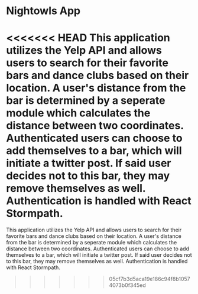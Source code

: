 # Nightowls App

<<<<<<< HEAD
This application utilizes the Yelp API and allows users to search for their favorite bars and dance clubs based on their location. A user's distance from the bar is determined by a seperate module which calculates the distance between two coordinates. Authenticated users can choose to add themselves to a bar, which will initiate a twitter post. If said user decides not to this bar, they may remove themselves as well. Authentication is handled with React Stormpath.
=======
This application utilizes the Yelp API and allows users to search for their favorite bars and dance clubs based on their location. A user's distance from the bar is determined by a seperate module which calculates the distance between two coordinates. Authenticated users can choose to add themselves to a bar, which will initiate a twitter post. If said user decides not to this bar, they may remove themselves as well. Authentication is handled with React Stormpath.
>>>>>>> 05cf7b3d5aca19e186c94f8b10574073b0f345ed
